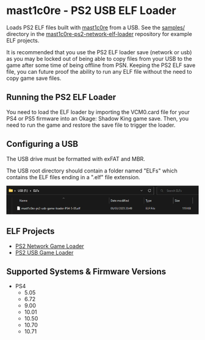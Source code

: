 # mast1c0re - PS2 USB ELF Loader

Loads PS2 ELF files built with [mast1c0re](https://github.com/McCaulay/mast1c0re) from a USB. See the [samples/](https://github.com/McCaulay/mast1c0re-ps2-network-elf-loader/tree/master/samples) directory in the [mast1c0re-ps2-network-elf-loader](https://github.com/McCaulay/mast1c0re-ps2-network-elf-loader/) repository for example ELF projects.

It is recommended that you use the PS2 ELF loader save (network or usb) as you may be locked out of being able to copy files from your USB to the game after some time of being offline from PSN. Keeping the PS2 ELF save file, you can future proof the ability to run any ELF file without the need to copy game save files.

## Running the PS2 ELF Loader

You need to load the ELF loader by importing the VCM0.card file for your PS4 or PS5 firmware into an Okage: Shadow King game save. Then, you need to run the game and restore the save file to trigger the loader.

## Configuring a USB

The USB drive must be formatted with exFAT and MBR.

The USB root directory should contain a folder named "ELFs" which contains the ELF files ending in a ".elf" file extension.

![USB ELF Files](./img/usb-elfs.png)

## ELF Projects
* [PS2 Network Game Loader](https://github.com/McCaulay/mast1c0re-ps2-network-game-loader)
* [PS2 USB Game Loader](https://github.com/McCaulay/mast1c0re-ps2-usb-game-loader)

## Supported Systems & Firmware Versions
* PS4
  * 5.05
  * 6.72
  * 9.00
  * 10.01
  * 10.50
  * 10.70
  * 10.71